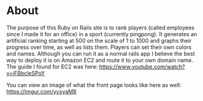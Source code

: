 # About

The purpose of this Ruby on Rails site is to rank players (called employees since I made it for an office) in a sport (currently pingpong). It generates an artificial ranking starting at 500 on the scale of 1 to 1000 and graphs their progress over time, as well as lists them. Players can set their own colors and names. Although you can run it as a normal rails app I believe the best way to deploy it is on Amazon EC2 and route it to your own domain name. The guide I found for EC2 was here: https://www.youtube.com/watch?v=jFBbcleSPoY

You can view an image of what the front page looks like here as well: https://imgur.com/yvxyaM8
